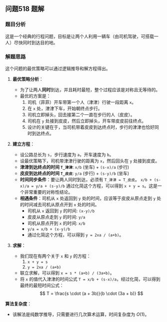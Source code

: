 ## 问题518 题解

### 题目分析

这是一个经典的行程问题，目标是让两个人利用一辆车（由司机驾驶，可搭载一人）尽快同时到达目的地。

### 解题思路

这个问题的最优策略可以通过逻辑推导和解方程得出。

1.  **最优策略分析**：
    -   为了让两人**同时**到达，并且耗时最短，整个过程应该是对称且无等待的。
    -   最优的方案是：
        1.  司机（菲菲）开车带第一个人（津津）行驶一段距离 `x`。
        2.  在 `x` 处，津津下车，开始朝终点步行。
        3.  司机立即掉头，回去接第二个一直在步行的人（皮皮）。
        4.  司机在 `y` 处接到皮皮，然后立即掉头，开车带皮皮前往终点。
        5.  设计的关键在于，当司机带着皮皮到达终点时，步行的津津也恰好同时到达终点。

2.  **建立方程**：
    -   设公路总长为 `s`，步行速度为 `a`，开车速度为 `b`。
    -   设最优策略下，司机带津津行驶的距离为 `x`，然后回头在 `y` 处接到皮皮。
    -   **津津到达终点的时间 `T_津津`**: `x/b` (坐车) + `(s-x)/a` (步行)
    -   **皮皮到达终点的时间 `T_皮皮`**: `y/a` (步行) + `(s-y)/b` (坐车)
    -   **时间同步条件**：要让两人同时到达，必须有 `T_津津 = T_皮皮`。
        `x/b + (s-x)/a = y/a + (s-y)/b`
        通过化简这个方程，可以得到 `x + y = s`。这是一个非常重要的对称性结论。
    -   **相遇条件**：司机从 `x` 处返回到 `y` 处的时间，应该等于皮皮从原点走到 `y` 处的时间减去司机从原点开到 `x` 处的时间。
        -   司机从 `x` 返回到 `y` 的时间: `(x-y)/b`
        -   皮皮从原点走到 `y` 的时间: `y/a`
        -   司机从原点开到 `x` 的时间: `x/b`
        -   `y/a = x/b + (x-y)/b`
        -   通过化简这个方程，可以得到 `y = 2xa / (a+b)`。

3.  **求解**：
    -   我们现在有两个关于 `x` 和 `y` 的方程：
        1.  `x + y = s`
        2.  `y = 2xa / (a+b)`
    -   联立求解，可以得到 `x = s * (a+b) / (3a+b)`。
    -   将 `x` 的值代入津津的时间公式 `T = x/b + (s-x)/a`，经过化简，可以得到最终的最短时间公式：
        $$ T = \frac{s \cdot (a + 3b)}{b \cdot (3a + b)} $$

**算法复杂度**：
-   该解法是纯数学推导，只需要进行几次算术运算，时间复杂度为 $O(1)$。
